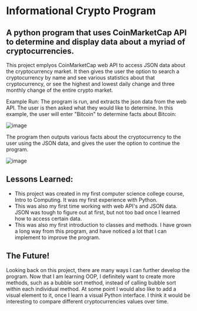 # Informational Crypto Program

##  A python program that uses CoinMarketCap API to determine and display data about a myriad of cryptocurrencies.

This project emplyos CoinMarketCap web API to access JSON data about the cryptocurrency market. It then gives the user the option to search a cryptocurrency by name and see various statistics about that cryptocurrency, or see the highest and lowest daily change and three monthly change of the entire crypto market.

Example Run: The program is run, and extracts the json data from the web API. The user is then asked what they would like to determine. In this example, the user will enter "Bitcoin" to determine facts about Bitcoin: 

![image](https://github.com/user-attachments/assets/26614cbe-f0c5-4014-8537-b3e0a0fd4e66)

The program then outputs various facts about the cryptocurrency to the user using the JSON data, and gives the user the option to continue the program. 

![image](https://github.com/user-attachments/assets/d9550bdf-6fd6-4ac8-a5a7-4667f2db89e5)

## Lessons Learned: 

  - This project was created in my first computer science college course, Intro to Computing. It was my first experience with Python.
  - This was also my first time working with web API's and JSON data. JSON was tough to figure out at first, but not too bad once I learned how to access certain data.
  - This was also my first introduction to classes and methods. I have grown a long way from this program, and have noticed a lot that I can implement to improve the program.

## The Future!

Looking back on this project, there are many ways I can further develop the program. Now that I am learning OOP, I definitely want to create more methods, such as a bubble sort method, instead of calling bubble sort within each individual method. At some point I would also like to add a visual element to it, once I learn a visual Python interface. I think it would be interesting to compare different cryptocurrencies values over time.  

